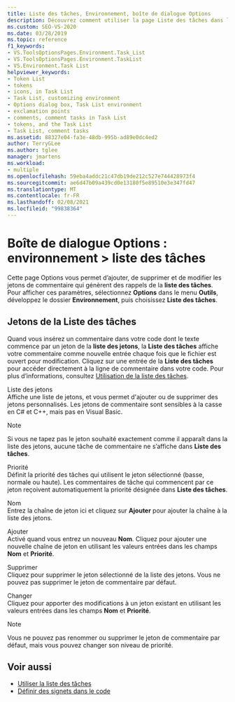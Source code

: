 ```yaml
---
title: Liste des tâches, Environnement, boîte de dialogue Options
description: Découvrez comment utiliser la page Liste des tâches dans la section environnement pour ajouter, supprimer et modifier les jetons de commentaire qui génèrent des rappels Liste des tâches.
ms.custom: SEO-VS-2020
ms.date: 03/28/2019
ms.topic: reference
f1_keywords:
- VS.ToolsOptionsPages.Environment.Task_List
- VS.ToolsOptionsPages.Environment.TaskList
- VS.Environment.Task List
helpviewer_keywords:
- Token List
- tokens
- icons, in Task List
- Task List, customizing environment
- Options dialog box, Task List environment
- exclamation points
- comments, comment tasks in Task List
- tokens, and the Task List
- Task List, comment tasks
ms.assetid: 88327e04-fa3e-48db-995b-ad89e0dc4ed2
author: TerryGLee
ms.author: tglee
manager: jmartens
ms.workload:
- multiple
ms.openlocfilehash: 59eba4addc21c47db19de212c527e744428973f4
ms.sourcegitcommit: ae6d47b09a439cd0e13180f5e89510e3e347fd47
ms.translationtype: MT
ms.contentlocale: fr-FR
ms.lasthandoff: 02/08/2021
ms.locfileid: "99838364"
---
```

# <a name="options-dialog-box-environment--task-list"></a>Boîte de dialogue Options : environnement \> liste des tâches

Cette page Options vous permet d’ajouter, de supprimer et de modifier les jetons de commentaire qui génèrent des rappels de la **liste des tâches**. Pour afficher ces paramètres, sélectionnez **Options** dans le menu **Outils**, développez le dossier **Environnement**, puis choisissez **Liste des tâches**.

## <a name="task-list-tokens"></a>Jetons de la Liste des tâches

Quand vous insérez un commentaire dans votre code dont le texte commence par un jeton de la **liste des jetons**, la **Liste des tâches** affiche votre commentaire comme nouvelle entrée chaque fois que le fichier est ouvert pour modification. Cliquez sur une entrée de la **Liste des tâches** pour accéder directement à la ligne de commentaire dans votre code. Pour plus d’informations, consultez [Utilisation de la liste des tâches](../../ide/using-the-task-list.md).

Liste des jetons\
Affiche une liste de jetons, et vous permet d'ajouter ou de supprimer des jetons personnalisés. Les jetons de commentaire sont sensibles à la casse en C# et C++, mais pas en Visual Basic.

> [!NOTE]
> Si vous ne tapez pas le jeton souhaité exactement comme il apparaît dans la liste des jetons, aucune tâche de commentaire ne s’affiche dans **Liste des tâches**.

Priorité\
Définit la priorité des tâches qui utilisent le jeton sélectionné (basse, normale ou haute). Les commentaires de tâche qui commencent par ce jeton reçoivent automatiquement la priorité désignée dans **Liste des tâches**.

Nom\
Entrez la chaîne de jeton ici et cliquez sur **Ajouter** pour ajouter la chaîne à la liste des jetons.

Ajouter\
Activé quand vous entrez un nouveau **Nom**. Cliquez pour ajouter une nouvelle chaîne de jeton en utilisant les valeurs entrées dans les champs **Nom** et **Priorité**.

Supprimer\
Cliquez pour supprimer le jeton sélectionné de la liste des jetons. Vous ne pouvez pas supprimer le jeton de commentaire par défaut.

Changer\
Cliquez pour apporter des modifications à un jeton existant en utilisant les valeurs entrées dans les champs **Nom** et **Priorité**.

> [!NOTE]
> Vous ne pouvez pas renommer ou supprimer le jeton de commentaire par défaut, mais vous pouvez changer son niveau de priorité.

## <a name="see-also"></a>Voir aussi

- [Utiliser la liste des tâches](../../ide/using-the-task-list.md)
- [Définir des signets dans le code](../../ide/setting-bookmarks-in-code.md)
